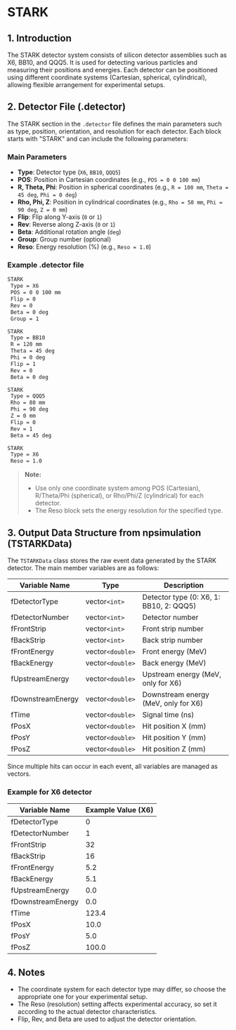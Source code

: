 # STARK

## 1. Introduction

The STARK detector system consists of silicon detector assemblies such as X6, BB10, and QQQ5. It is used for detecting various particles and measuring their positions and energies. Each detector can be positioned using different coordinate systems (Cartesian, spherical, cylindrical), allowing flexible arrangement for experimental setups.

## 2. Detector File (.detector)

The STARK section in the `.detector` file defines the main parameters such as type, position, orientation, and resolution for each detector. Each block starts with "STARK" and can include the following parameters:

### Main Parameters

- **Type**: Detector type (`X6`, `BB10`, `QQQ5`)
- **POS**: Position in Cartesian coordinates (e.g., `POS = 0 0 100 mm`)
- **R, Theta, Phi**: Position in spherical coordinates (e.g., `R = 100 mm`, `Theta = 45 deg`, `Phi = 0 deg`)
- **Rho, Phi, Z**: Position in cylindrical coordinates (e.g., `Rho = 50 mm`, `Phi = 90 deg`, `Z = 0 mm`)
- **Flip**: Flip along Y-axis (`0` or `1`)
- **Rev**: Reverse along Z-axis (`0` or `1`)
- **Beta**: Additional rotation angle (`deg`)
- **Group**: Group number (optional)
- **Reso**: Energy resolution (%) (e.g., `Reso = 1.0`)

### Example .detector file

```txt
STARK
 Type = X6
 POS = 0 0 100 mm
 Flip = 0
 Rev = 0
 Beta = 0 deg
 Group = 1

STARK
 Type = BB10
 R = 120 mm
 Theta = 45 deg
 Phi = 0 deg
 Flip = 1
 Rev = 0
 Beta = 0 deg

STARK
 Type = QQQ5
 Rho = 80 mm
 Phi = 90 deg
 Z = 0 mm
 Flip = 0
 Rev = 1
 Beta = 45 deg

STARK
 Type = X6
 Reso = 1.0
```

> **Note:**
>
> - Use only one coordinate system among POS (Cartesian), R/Theta/Phi (spherical), or Rho/Phi/Z (cylindrical) for each detector.
> - The Reso block sets the energy resolution for the specified type.

## 3. Output Data Structure from npsimulation (TSTARKData)

The `TSTARKData` class stores the raw event data generated by the STARK detector. The main member variables are as follows:

| Variable Name         | Type              | Description                                 |
|----------------------|-------------------|---------------------------------------------|
| fDetectorType        | vector`<int>`       | Detector type (0: X6, 1: BB10, 2: QQQ5)     |
| fDetectorNumber      | vector`<int>`       | Detector number                             |
| fFrontStrip          | vector`<int>`       | Front strip number                          |
| fBackStrip           | vector`<int>`       | Back strip number                           |
| fFrontEnergy         | vector`<double>`    | Front energy (MeV)                          |
| fBackEnergy          | vector`<double>`    | Back energy (MeV)                           |
| fUpstreamEnergy      | vector`<double>`    | Upstream energy (MeV, only for X6)          |
| fDownstreamEnergy    | vector`<double>`    | Downstream energy (MeV, only for X6)        |
| fTime                | vector`<double>`    | Signal time (ns)                            |
| fPosX                | vector`<double>`    | Hit position X (mm)                         |
| fPosY                | vector`<double>`    | Hit position Y (mm)                         |
| fPosZ                | vector`<double>`    | Hit position Z (mm)                         |

Since multiple hits can occur in each event, all variables are managed as vectors.

### Example for X6 detector

| Variable Name        | Example Value (X6) |
|---------------------|--------------------|
| fDetectorType       | 0                  |
| fDetectorNumber     | 1                  |
| fFrontStrip         | 32                 |
| fBackStrip          | 16                 |
| fFrontEnergy        | 5.2                |
| fBackEnergy         | 5.1                |
| fUpstreamEnergy     | 0.0                |
| fDownstreamEnergy   | 0.0                |
| fTime               | 123.4              |
| fPosX               | 10.0               |
| fPosY               | 5.0                |
| fPosZ               | 100.0              |

## 4. Notes

- The coordinate system for each detector type may differ, so choose the appropriate one for your experimental setup.
- The Reso (resolution) setting affects experimental accuracy, so set it according to the actual detector characteristics.
- Flip, Rev, and Beta are used to adjust the detector orientation.
